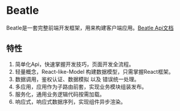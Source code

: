 # Beatle

  Beatle是一套完整前端开发框架，用来构建客户端应用。[Beatle Api文档](http://web.npm.alibaba-inc.com/package/beatle)

## 特性

  1. 简单化Api，快速掌握开发技巧，页面开发全流程。
  2. 轻量概念，React-like-Model 构建数据模型，只需掌握React框架。
  3. 数据调用，鉴权认证、数据模拟 以及 错误统一处理。
  4. 多应用，应用作为子路由前套，实现业务模块组装发布。
  5. 服务化，通用业务逻辑代码按需加载。
  6. 响应式，响应式数据序列，实现组件异步渲染。